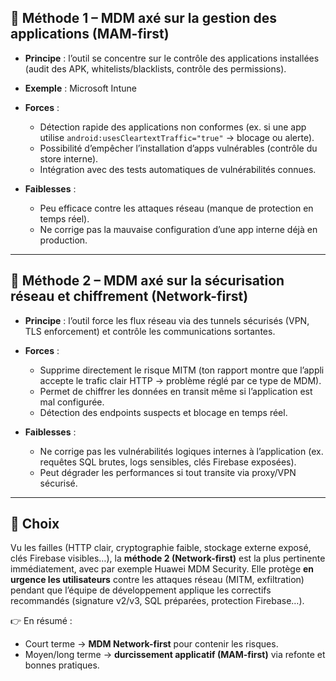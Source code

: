## 🔹 Méthode 1 – MDM axé sur la **gestion des applications (MAM-first)**

* **Principe** : l’outil se concentre sur le contrôle des applications installées (audit des APK, whitelists/blacklists, contrôle des permissions).
* **Exemple** : Microsoft Intune
* **Forces** :

  * Détection rapide des applications non conformes (ex. si une app utilise `android:usesCleartextTraffic="true"` → blocage ou alerte).
  * Possibilité d’empêcher l’installation d’apps vulnérables (contrôle du store interne).
  * Intégration avec des tests automatiques de vulnérabilités connues.
* **Faiblesses** :

  * Peu efficace contre les attaques réseau (manque de protection en temps réel).
  * Ne corrige pas la mauvaise configuration d’une app interne déjà en production.

---

## 🔹 Méthode 2 – MDM axé sur la **sécurisation réseau et chiffrement (Network-first)**

* **Principe** : l’outil force les flux réseau via des tunnels sécurisés (VPN, TLS enforcement) et contrôle les communications sortantes.
* **Forces** :

  * Supprime directement le risque MITM (ton rapport montre que l’appli accepte le trafic clair HTTP → problème réglé par ce type de MDM).
  * Permet de chiffrer les données en transit même si l’application est mal configurée.
  * Détection des endpoints suspects et blocage en temps réel.
* **Faiblesses** :

  * Ne corrige pas les vulnérabilités logiques internes à l’application (ex. requêtes SQL brutes, logs sensibles, clés Firebase exposées).
  * Peut dégrader les performances si tout transite via proxy/VPN sécurisé.

---

## 🎯 Choix

Vu les failles (HTTP clair, cryptographie faible, stockage externe exposé, clés Firebase visibles…), la **méthode 2 (Network-first)** est la plus pertinente immédiatement, avec par exemple Huawei MDM Security.
Elle protège **en urgence les utilisateurs** contre les attaques réseau (MITM, exfiltration) pendant que l’équipe de développement applique les correctifs recommandés (signature v2/v3, SQL préparées, protection Firebase…).

👉 En résumé :

* Court terme → **MDM Network-first** pour contenir les risques.
* Moyen/long terme → **durcissement applicatif (MAM-first)** via refonte et bonnes pratiques.

